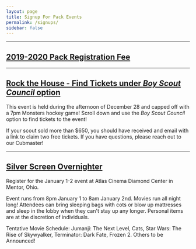 ```yaml
---
layout: page
title: Signup For Pack Events
permalink: /signups/
sidebar: false
---
```


************

## [2019-2020 Pack Registration Fee](https://2019-2020-registration-80238.cheddarup.com)

************

## [Rock the House - Find Tickets under _Boy Scout Council_ option](https://www.rocketmortgagefieldhouse.com/group/detail/boy-scouts)

This event is held during the afternoon of December 28 and capped off with a 7pm Monsters hockey game! Scroll down and use the _Boy Scout Council_ option to find tickets to the event!

If your scout sold more than $650, you should have received and email with a link to claim two free tickets. If you have questions, please reach out to our Cubmaster!

************

## [Silver Screen Overnighter](https://scoutingevent.com/440-SilverScreenOvernighters)

Register for the January 1-2 event at Atlas Cinema Diamond Center in Mentor, Ohio.

Event runs from 8pm January 1 to 8am January 2nd. Movies run all night long! Attendees can bring sleeping bags with cots or blow up mattresses and sleep in the lobby when they can't stay up any longer. Personal items are at the discretion of individuals.

Tentative Movie Schedule: Jumanji: The Next Level, Cats, Star Wars: The Rise of Skywyalker, Terminator: Dark Fate, Frozen 2. Others to be Announced!
